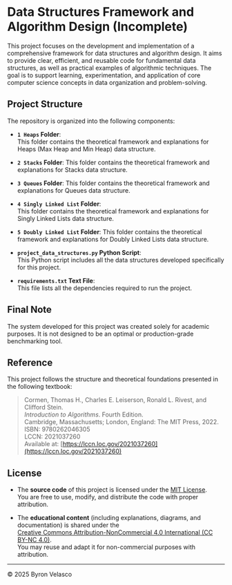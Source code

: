 # Data Structures Framework and Algorithm Design (Incomplete)

This project focuses on the development and implementation of a comprehensive framework for data structures and algorithm design. It aims to provide clear, efficient, and reusable code for fundamental data structures, as well as practical examples of algorithmic techniques. The goal is to support learning, experimentation, and application of core computer science concepts in data organization and problem-solving.

## **Project Structure**

The repository is organized into the following components:

- **`1 Heaps` Folder**:   
  This folder contains the theoretical framework and explanations for Heaps (Max Heap and Min Heap) data structure.

- **`2 Stacks` Folder**:
  This folder contains the theoretical framework and explanations for Stacks data structure.

- **`3 Queues` Folder**:
  This folder contains the theoretical framework and explanations for Queues data structure.

- **`4 Singly Linked List` Folder**:  
  This folder contains the theoretical framework and explanations for Singly Linked Lists data structure.

- **`5 Doubly Linked List` Folder**:
  This folder contains the theoretical framework and explanations for Doubly Linked Lists data structure.

- **`project_data_structures.py` Python Script**:   
  This Python script includes all the data structures developed specifically for this project.

- **`requirements.txt` Text File**:   
  This file lists all the dependencies required to run the project.

## **Final Note**

The system developed for this project was created solely for academic purposes. It is not designed to be an optimal or production-grade benchmarking tool.

## **Reference**

This project follows the structure and theoretical foundations presented in the following textbook:

> Cormen, Thomas H., Charles E. Leiserson, Ronald L. Rivest, and Clifford Stein.  
> *Introduction to Algorithms*. Fourth Edition.  
> Cambridge, Massachusetts; London, England: The MIT Press, 2022.  
> ISBN: 9780262046305  
> LCCN: 2021037260  
> Available at: [https://lccn.loc.gov/2021037260](https://lccn.loc.gov/2021037260)

## **License**

- The **source code** of this project is licensed under the [MIT License](./LICENSE).  
  You are free to use, modify, and distribute the code with proper attribution.

- The **educational content** (including explanations, diagrams, and documentation) is shared under the  
  [Creative Commons Attribution-NonCommercial 4.0 International (CC BY-NC 4.0)](https://creativecommons.org/licenses/by-nc/4.0/).  
  You may reuse and adapt it for non-commercial purposes with attribution.

---

© 2025 Byron Velasco